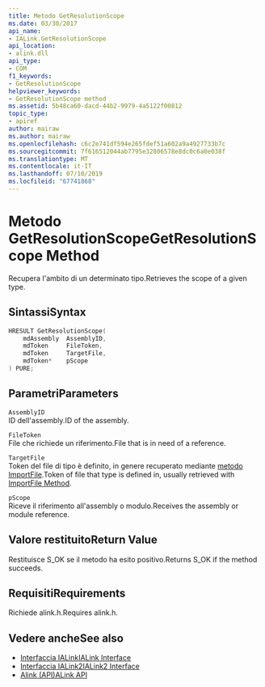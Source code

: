 ```yaml
---
title: Metodo GetResolutionScope
ms.date: 03/30/2017
api_name:
- IALink.GetResolutionScope
api_location:
- alink.dll
api_type:
- COM
f1_keywords:
- GetResolutionScope
helpviewer_keywords:
- GetResolutionScope method
ms.assetid: 5b48ca60-dacd-44b2-9979-4a5122f00812
topic_type:
- apiref
author: mairaw
ms.author: mairaw
ms.openlocfilehash: c6c2e741df594e265fdef51a602a9a4927733b7c
ms.sourcegitcommit: 7f616512044ab7795e32806578e8dc0c6a0e038f
ms.translationtype: MT
ms.contentlocale: it-IT
ms.lasthandoff: 07/10/2019
ms.locfileid: "67741868"
---
```

# <a name="getresolutionscope-method"></a><span data-ttu-id="e19a2-102">Metodo GetResolutionScope</span><span class="sxs-lookup"><span data-stu-id="e19a2-102">GetResolutionScope Method</span></span>
<span data-ttu-id="e19a2-103">Recupera l'ambito di un determinato tipo.</span><span class="sxs-lookup"><span data-stu-id="e19a2-103">Retrieves the scope of a given type.</span></span>  
  
## <a name="syntax"></a><span data-ttu-id="e19a2-104">Sintassi</span><span class="sxs-lookup"><span data-stu-id="e19a2-104">Syntax</span></span>  
  
```cpp  
HRESULT GetResolutionScope(  
    mdAssembly  AssemblyID,  
    mdToken     FileToken,  
    mdToken     TargetFile,  
    mdToken*    pScope  
) PURE;  
```  
  
## <a name="parameters"></a><span data-ttu-id="e19a2-105">Parametri</span><span class="sxs-lookup"><span data-stu-id="e19a2-105">Parameters</span></span>  
 `AssemblyID`  
 <span data-ttu-id="e19a2-106">ID dell'assembly.</span><span class="sxs-lookup"><span data-stu-id="e19a2-106">ID of the assembly.</span></span>  
  
 `FileToken`  
 <span data-ttu-id="e19a2-107">File che richiede un riferimento.</span><span class="sxs-lookup"><span data-stu-id="e19a2-107">File that is in need of a reference.</span></span>  
  
 `TargetFile`  
 <span data-ttu-id="e19a2-108">Token del file di tipo è definito, in genere recuperato mediante [metodo ImportFile](../../../../docs/framework/unmanaged-api/alink/importfile-method.md).</span><span class="sxs-lookup"><span data-stu-id="e19a2-108">Token of file that type is defined in, usually retrieved with [ImportFile Method](../../../../docs/framework/unmanaged-api/alink/importfile-method.md).</span></span>  
  
 `pScope`  
 <span data-ttu-id="e19a2-109">Riceve il riferimento all'assembly o modulo.</span><span class="sxs-lookup"><span data-stu-id="e19a2-109">Receives the assembly or module reference.</span></span>  
  
## <a name="return-value"></a><span data-ttu-id="e19a2-110">Valore restituito</span><span class="sxs-lookup"><span data-stu-id="e19a2-110">Return Value</span></span>  
 <span data-ttu-id="e19a2-111">Restituisce S_OK se il metodo ha esito positivo.</span><span class="sxs-lookup"><span data-stu-id="e19a2-111">Returns S_OK if the method succeeds.</span></span>  
  
## <a name="requirements"></a><span data-ttu-id="e19a2-112">Requisiti</span><span class="sxs-lookup"><span data-stu-id="e19a2-112">Requirements</span></span>  
 <span data-ttu-id="e19a2-113">Richiede alink.h.</span><span class="sxs-lookup"><span data-stu-id="e19a2-113">Requires alink.h.</span></span>  
  
## <a name="see-also"></a><span data-ttu-id="e19a2-114">Vedere anche</span><span class="sxs-lookup"><span data-stu-id="e19a2-114">See also</span></span>

- [<span data-ttu-id="e19a2-115">Interfaccia IALink</span><span class="sxs-lookup"><span data-stu-id="e19a2-115">IALink Interface</span></span>](../../../../docs/framework/unmanaged-api/alink/ialink-interface.md)
- [<span data-ttu-id="e19a2-116">Interfaccia IALink2</span><span class="sxs-lookup"><span data-stu-id="e19a2-116">IALink2 Interface</span></span>](../../../../docs/framework/unmanaged-api/alink/ialink2-interface.md)
- [<span data-ttu-id="e19a2-117">Alink (API)</span><span class="sxs-lookup"><span data-stu-id="e19a2-117">ALink API</span></span>](../../../../docs/framework/unmanaged-api/alink/index.md)

